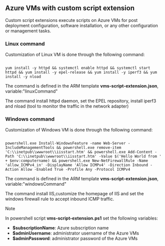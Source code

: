 <properties
pageTitle= 'Azure VMs with custom script extension'
description= "Azure VMs with custom script extension"
documentationcenter: na
services=""
documentationCenter="na"
authors="fabferri"
manager=""
editor=""/>

<tags
   ms.service="configuration-Example-Azure"
   ms.devlang="na"
   ms.topic="article"
   ms.tgt_pltfrm="na"
   ms.workload="na"
   ms.date="09/04/2020"
   ms.author="fabferri" />

## Azure VMs with custom script extension

Custom script extensions execute scripts on Azure VMs for post deployment configuration, software installation, or any other configuration or management tasks.



### Linux command
Customization of Linux VM is done through the following command: 

```console

yum install -y httpd && systemctl enable httpd && systemctl start httpd && yum install -y epel-release && yum install -y iperf3 && yum install -y nload

```
The command is defined in the ARM template **vms-script-extension.json**, variable:"linuxCommand"

The command install httpd daemon, set the EPEL repository, install iperf3 and nload (tool to monitor the traffic in the network adapter) 

### Windows command
Customization of Windows VM is done through the following command: 

```console

powershell.exe Install-WindowsFeature -name Web-Server -IncludeManagementTools && powershell.exe remove-item 'C:\\inetpub\\wwwroot\\iisstart.htm' && powershell.exe Add-Content -Path 'C:\\inetpub\\wwwroot\\iisstart.htm' -Value $('Hello World from ' + $env:computername) && powershell.exe New-NetFirewallRule -Name 'allow_ICMPv4_in' -DisplayName 'Allow ICMPv4' -Direction Inbound -Action Allow -Enabled True -Profile Any -Protocol ICMPv4

```
The command is defined in the ARM template **vms-script-extension.json**, variable:"windowsCommand"

The command install IIS,customize the homepage of IIS and set the windows firewall rule to accept inbound ICMP traffic.

> [!NOTE]
> In powershell script **vms-script-extension.ps1** set the following variables:
> * **$subscriptionName**:  Azure subscription name 
> * **$adminUsername**: administrator username of the Azure VMs
> * **$adminPassword**: administrator password of the Azure VMs
>






<!--Image References-->


<!--Link References-->

